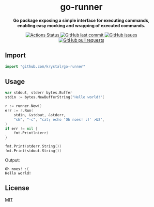 <h1 align="center">
  go-runner
</h1>

<p align="center">
  <strong>
    Go package exposing a simple interface for executing commands, enabling easy
    mocking and wrapping of executed commands.
  </strong>
</p>

<p align="center">
  <a href="https://github.com/krystal/go-runner/actions">
    <img src="https://img.shields.io/github/workflow/status/krystal/go-runner/CI.svg?logo=github" alt="Actions Status">
  </a>
  <a href="https://github.com/krystal/go-runner/commits/main">
    <img src="https://img.shields.io/github/last-commit/krystal/go-runner.svg?style=flat&logo=github&logoColor=white"
alt="GitHub last commit">
  </a>
  <a href="https://github.com/krystal/go-runner/issues">
    <img src="https://img.shields.io/github/issues-raw/krystal/go-runner.svg?style=flat&logo=github&logoColor=white"
alt="GitHub issues">
  </a>
  <a href="https://github.com/krystal/go-runner/pulls">
    <img src="https://img.shields.io/github/issues-pr-raw/krystal/go-runner.svg?style=flat&logo=github&logoColor=white" alt="GitHub pull requests">
  </a>
</p>

## Import

```go
import "github.com/krystal/go-runner"
```

## Usage

```go
var stdout, stderr bytes.Buffer
stdin := bytes.NewBufferString("Hello world!")

r := runner.New()
err := r.Run(
	stdin, &stdout, &stderr,
	"sh", "-c", "cat; echo 'Oh noes! :(' >&2",
)
if err != nil {
	fmt.Println(err)
}

fmt.Print(stderr.String())
fmt.Print(stdout.String())
```

Output:

```
Oh noes! :(
Hello world!
```

## License

[MIT](https://github.com/krystal/go-runner/blob/main/LICENSE)
